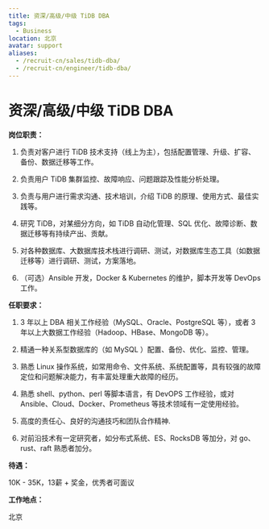 ```yaml
---
title: 资深/高级/中级 TiDB DBA
tags:
  - Business
location: 北京 
avatar: support
aliases:
  - /recruit-cn/sales/tidb-dba/
  - /recruit-cn/engineer/tidb-dba/
---
```


# 资深/高级/中级 TiDB DBA

**岗位职责：**

1. 负责对客户进行 TiDB 技术支持（线上为主），包括配置管理、升级、扩容、备份、数据迁移等工作。

2. 负责用户 TiDB 集群监控、故障响应、问题跟踪及性能分析处理。

3. 负责与用户进行需求沟通、技术培训，介绍 TiDB 的原理、使用方式、最佳实践等。

4. 研究 TiDB，对某细分方向，如 TiDB 自动化管理、SQL 优化、故障诊断、数据迁移等有持续产出、贡献。

5. 对各种数据库、大数据库技术栈进行调研、测试，对数据库生态工具（如数据迁移等）进行调研、测试，方案落地。

6. （可选）Ansible 开发，Docker & Kubernetes 的维护，脚本开发等 DevOps 工作。


**任职要求：**

1. 3 年以上 DBA 相关工作经验（MySQL、Oracle、PostgreSQL 等），或者 3 年以上大数据工作经验（Hadoop、HBase、MongoDB 等）。

2. 精通一种关系型数据库的（如 MySQL ）配置、备份、优化、监控、管理。

3. 熟悉 Linux 操作系统，如常用命令、文件系统、系统配置等，具有较强的故障定位和问题解决能力，有丰富处理重大故障的经历。

4. 熟悉 shell、python、perl 等脚本语言，有 DevOPS 工作经验，或对 Ansible、Cloud、Docker、Prometheus 等技术领域有一定使用经验。

5. 高度的责任心、良好的沟通技巧和团队合作精神.

6. 对前沿技术有一定研究者，如分布式系统、ES、RocksDB 等加分，对 go、rust、raft 熟悉者加分。


**待遇：**

10K - 35K，13薪 + 奖金，优秀者可面议

**工作地点：**

北京

